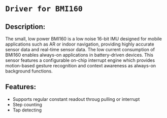 # `Driver for BMI160`

## Description:

The small, low power BMI160 is a low noise 16-bit IMU designed for mobile applications such as AR or indoor navigation, providing highly accurate sensor data and real-time sensor data. The low current consumption of BMI160 enables always-on applications in battery-driven devices. This sensor features a configurable on-chip interrupt engine which provides motion-based gesture recognition and context awareness as always-on background functions.

## Features:

- Supports regular constant readout throug pulling or interrupt 
- Step counting
- Tap detecting
